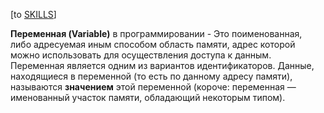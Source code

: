 \[to [SKILLS](/SKILLS.md)\]

**Переменная (Variable)** в программировании - Это поименованная, либо адресуемая иным способом область памяти, адрес которой можно использовать для осуществления доступа к данным. Переменная является одним из вариантов идентификаторов. Данные, находящиеся в переменной (то есть по данному адресу памяти), называются **значением** этой переменной (короче: переменная — именованный участок памяти, обладающий некоторым типом).